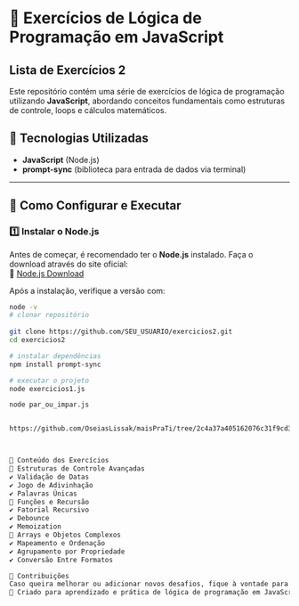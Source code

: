 # 🚀 Exercícios de Lógica de Programação em JavaScript


## Lista de Exercícios 2

Este repositório contém uma série de exercícios de lógica de programação utilizando **JavaScript**, abordando conceitos fundamentais como estruturas de controle, loops e cálculos matemáticos.

## 📌 Tecnologias Utilizadas
- **JavaScript** (Node.js)
- **prompt-sync** (biblioteca para entrada de dados via terminal)

---

## 🔧 Como Configurar e Executar

### 1️⃣ Instalar o Node.js
Antes de começar, é recomendado ter o **Node.js** instalado. Faça o download através do site oficial:  
🔗 [Node.js Download](https://nodejs.org/)

Após a instalação, verifique a versão com:
```bash
node -v
# clonar repositório
  
git clone https://github.com/SEU_USUARIO/exercicios2.git
cd exercicios2

# instalar dependências
npm install prompt-sync

# executar o projeto
node exercicios1.js 

node par_ou_impar.js


https://github.com/OseiasLissak/maisPraTi/tree/2c4a37a405162076c31f9cd3aea912e89e07ea3d/ListaExercicios2



📌 Conteúdo dos Exercícios
🔹 Estruturas de Controle Avançadas
✔️ Validação de Datas
✔️ Jogo de Adivinhação
✔️ Palavras Únicas
🔹 Funções e Recursão
✔️ Fatorial Recursivo
✔️ Debounce
✔️ Memoization
🔹 Arrays e Objetos Complexos
✔️ Mapeamento e Ordenação
✔️ Agrupamento por Propriedade
✔️ Conversão Entre Formatos

🤝 Contribuições
Caso queira melhorar ou adicionar novos desafios, fique à vontade para abrir um pull request ou iniciar uma discussão! 🚀
📢 Criado para aprendizado e prática de lógica de programação em JavaScript! 
